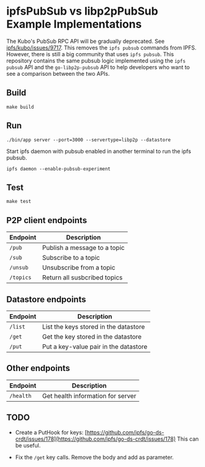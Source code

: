 # ipfsPubSub vs libp2pPubSub Example Implementations

The Kubo's PubSub RPC API will be gradually deprecated. See [ipfs/kubo/issues/9717](https://github.com/ipfs/kubo/issues/9717). This removes the `ipfs pubsub` commands from IPFS. However, there is still a big community that uses `ipfs pubsub`. This repository contains the same pubsub logic implemented using the `ipfs pubsub` API and the `go-libp2p-pubsub` API to help developers who want to see a comparison between the two APIs.

## Build

```
make build
```

## Run

```
./bin/app server --port=3000 --servertype=libp2p --datastore
```

Start ipfs daemon with pubsub enabled in another terminal to run the ipfs pubsub.

```
ipfs daemon --enable-pubsub-experiment
```

## Test

```
make test
```

## P2P client endpoints

| Endpoint  | Description                  |
| --------- | ---------------------------- |
| `/pub`    | Publish a message to a topic |
| `/sub`    | Subscribe to a topic         |
| `/unsub`  | Unsubscribe from a topic     |
| `/topics` | Return all susbcribed topics |

## Datastore endpoints

| Endpoint | Description                           |
| -------- | ------------------------------------- |
| `/list`  | List the keys stored in the datastore |
| `/get`   | Get the key stored in the datastore   |
| `/put`   | Put a key-value pair in the datastore |

## Other endpoints

| Endpoint  | Description                       |
| --------- | --------------------------------- |
| `/health` | Get health information for server |

## TODO

- Create a PutHook for keys: [https://github.com/ipfs/go-ds-crdt/issues/178](https://github.com/ipfs/go-ds-crdt/issues/178) This can be useful.

- Fix the `/get` key calls. Remove the body and add as parameter.
